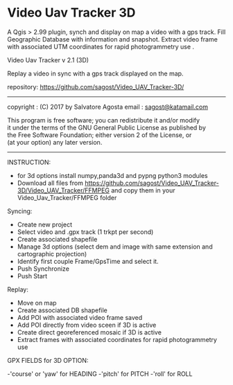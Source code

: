 # Video Uav Tracker 3D
A  Qgis > 2.99  plugin, synch and display on map a video with a gps track. Fill Geographic Database with information and snapshot. Extract video frame with associated UTM coordinates for rapid photogrammetry use .



Video Uav Tracker   v 2.1  (3D)
                            
Replay a video in sync with a gps track displayed on the map.

repository: https://github.com/sagost/Video_UAV_Tracker-3D/

----
copyright    : (C) 2017 by Salvatore Agosta
email          : sagost@katamail.com


This program is free software; you can redistribute it and/or modify  
 it under the terms of the GNU General Public License as published by  
the Free Software Foundation; either version 2 of the License, or   
 (at your option) any later version.                                 

----


INSTRUCTION:

- for 3d options install numpy,panda3d and pypng python3 modules
- Download all files from https://github.com/sagost/Video_UAV_Tracker-3D/Video_UAV_Tracker/FFMPEG and copy them in your Video_Uav_Tracker/FFMPEG folder


Syncing:
- Create new project
- Select video and .gpx track (1 trkpt per second)
- Create associated shapefile
- Manage 3d options (select dem and image with same extension and cartographic projection)
- Identify first couple Frame/GpsTime and select it.
- Push Synchronize
- Push Start

Replay:
- Move on map
- Create associated DB shapefile
- Add POI with associated video frame saved
- Add POI directly from video sceen if 3D is active
- Create direct georeferenced mosaic if 3D is active
- Extract frames with associated coordinates for rapid photogrammetry use

GPX FIELDS for 3D OPTION:

-'course' or 'yaw' for HEADING
-'pitch' for PITCH
-'roll' for ROLL
